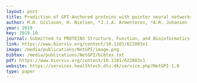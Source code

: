 ```yaml
--- 
layout: post
title: Prediction of GPI-Anchored proteins with pointer neural networks
author: M.H. Gislason, H. Nielsen, *J.J.A. Armenteros, *A.R. Johansen (equal contribution)
year: 2019
key: 2019.10
journal: Submitted to PROTEINS Structure, Function, and Bioinformatics
link: https://www.biorxiv.org/content/10.1101/622803v1 
image: /media/publications/NetGPI/image.png
bibtex: /media/publications/NetGPI/bibtex.txt
pdf: https://www.biorxiv.org/content/10.1101/622803v1 
website: https://services.healthtech.dtu.dk/service.php?NetGPI-1.0
type: paper
---
```

